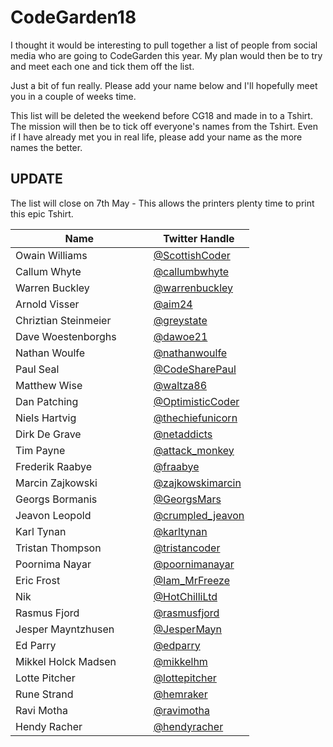 # CodeGarden18
I thought it would be interesting to pull together a list of people from social media who are going to CodeGarden this year. My plan would then be to try and meet each one and tick them off the list. 

Just a bit of fun really. Please add your name below and I'll hopefully meet you in a couple of weeks time.

This list will be deleted the weekend before CG18 and made in to a Tshirt. The mission will then be to tick off everyone's names from the Tshirt. 
Even if I have already met you in real life, please add your name as the more names the better. 

## UPDATE
The list will close on 7th May - This allows the printers plenty time to print this epic Tshirt. 


| Name                         | Twitter Handle    |
|------------------------------|-------------------|
| Owain Williams               | [@ScottishCoder](https://twitter.com/ScottishCoder)    |
| Callum Whyte                 | [@callumbwhyte](https://twitter.com/callumbwhyte)     |
| Warren Buckley               | [@warrenbuckley](https://twitter.com/warrenbuckley)    |
| Arnold Visser                | [@aim24](https://twitter.com/aim24)            |
| Chriztian Steinmeier         | [@greystate](https://twitter.com/greystate)        |
| Dave Woestenborghs           | [@dawoe21](https://twitter.com/dawoe21)          |
| Nathan Woulfe                | [@nathanwoulfe](https://twitter.com/nathanwoulfe)     |
| Paul Seal                    | [@CodeSharePaul](https://twitter.com/CodeSharePaul)    |
| Matthew Wise                 | [@waltza86](https://twitter.com/waltza86)         |
| Dan Patching                 | [@OptimisticCoder](https://twitter.com/OptimisticCoder)  |
| Niels Hartvig                | [@thechiefunicorn](https://twitter.com/thechiefunicorn)  |
| Dirk De Grave                | [@netaddicts](https://twitter.com/netaddicts)|
| Tim Payne                    | [@attack_monkey](https://twitter.com/attack_monkey)|
| Frederik Raabye              | [@fraabye](https://twitter.com/fraabye)|
| Marcin Zajkowski             | [@zajkowskimarcin](https://twitter.com/zajkowskimarcin)|
| Georgs Bormanis              | [@GeorgsMars](https://twitter.com/GeorgsMars)|
| Jeavon Leopold               | [@crumpled_jeavon](https://twitter.com/crumpled_jeavon)|
| Karl Tynan                   | [@karltynan](https://twitter.com/karltynan) |    
| Tristan Thompson             | [@tristancoder](https://twitter.com/tristancoder) |     
| Poornima Nayar               | [@poornimanayar](https://twitter.com/poornimanayar) |  
| Eric Frost                   | [@Iam_MrFreeze](https://twitter.com/Iam_MrFreeze) |
| Nik                          | [@HotChilliLtd](https://twitter.com/HotChilliLtd) |
| Rasmus Fjord                 | [@rasmusfjord](https://twitter.com/Rasmusfjord) |
| Jesper Mayntzhusen           | [@JesperMayn](https://twitter.com/JesperMayn) |
| Ed Parry                     | [@edparry](https://twitter.com/edparry) |
| Mikkel Holck Madsen          | [@mikkelhm](https://twitter.com/mikkelhm) |
| Lotte Pitcher                | [@lottepitcher](https://twitter.com/lottepitcher) |
| Rune Strand                  | [@hemraker](https://twitter.com/hemraker) |
| Ravi Motha                   | [@ravimotha](https://twitter.com/ravimotha) |
| Hendy Racher                 | [@hendyracher](https://twitter.com/hendyracher) |
